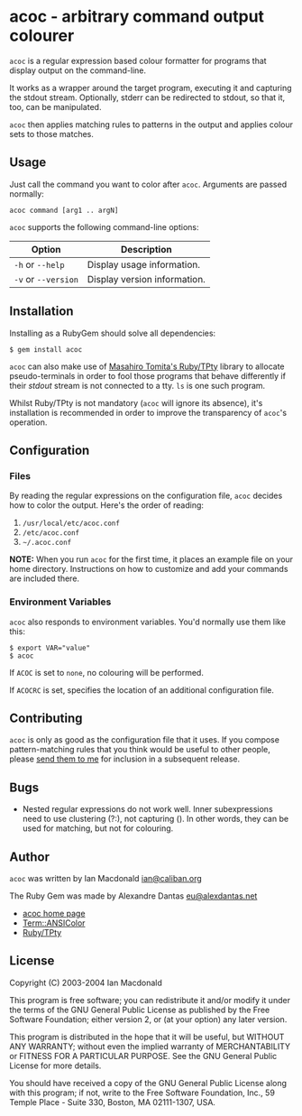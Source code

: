 # acoc - arbitrary command output colourer

`acoc` is a regular expression based colour formatter for programs
that display output on the command-line.

It works as a wrapper around the target program, executing it
and capturing the stdout stream. Optionally, stderr can
be redirected to stdout, so that it, too, can be manipulated.

`acoc` then applies matching rules to patterns in the output
and applies colour sets to those matches.

## Usage

Just call the command you want to color after `acoc`.
Arguments are passed normally:

    acoc command [arg1 .. argN]

`acoc` supports the following command-line options:

| Option              | Description |
| ------------------- | ----------- |
|`-h` or `--help`     | Display usage information.   |
| `-v` or `--version` | Display version information. |


## Installation

Installing as a RubyGem should solve all dependencies:

    $ gem install acoc

`acoc` can also make use of
[Masahiro Tomita's Ruby/TPty]((http://www.tmtm.org/ruby/tpty/))
library to allocate pseudo-terminals in order to fool those
programs that behave differently if their *stdout* stream is not
connected to a tty.
`ls` is one such program.

Whilst Ruby/TPty is not mandatory (`acoc` will ignore its absence),
it's installation is recommended in order to improve the
transparency of `acoc`'s operation.

## Configuration

### Files

By reading the regular expressions on the configuration file,
`acoc` decides how to color the output. Here's the order of
reading:

1. `/usr/local/etc/acoc.conf`
2. `/etc/acoc.conf`
3. `~/.acoc.conf`

**NOTE:** When you run `acoc` for the first time, it places an
example file on your home directory. Instructions on how to
customize and add your commands are included there.

### Environment Variables

`acoc` also responds to environment variables. You'd normally
use them like this:

    $ export VAR="value"
    $ acoc

If `ACOC` is set to `none`, no colouring will be performed.

If `ACOCRC` is set, specifies the location of an additional
configuration file.

## Contributing

`acoc` is only as good as the configuration file that it uses.
If you compose pattern-matching rules that you think would be
useful to other people, please
[send them to me](mailto:ian@caliban.net) for inclusion in a
subsequent release.

## Bugs

* Nested regular expressions do not work well.
  Inner subexpressions need to use clustering (?:),
  not capturing ().
  In other words, they can be used for matching,
  but not for colouring.

## Author

`acoc` was written by Ian Macdonald <ian@caliban.org>

The Ruby Gem was made by Alexandre Dantas <eu@alexdantas.net>

* [acoc home page](http://www.caliban.org/ruby/)
* [Term::ANSIColor](http://raa.ruby-lang.org/list.rhtml?name=ansicolor)
* [Ruby/TPty](http://www.tmtm.org/ruby/tpty/)

## License

 Copyright (C) 2003-2004 Ian Macdonald

This program is free software; you can redistribute it and/or modify
it under the terms of the GNU General Public License as published by
the Free Software Foundation; either version 2, or (at your option)
any later version.

This program is distributed in the hope that it will be useful,
but WITHOUT ANY WARRANTY; without even the implied warranty of
MERCHANTABILITY or FITNESS FOR A PARTICULAR PURPOSE.  See the
GNU General Public License for more details.

You should have received a copy of the GNU General Public License
along with this program; if not, write to the Free Software Foundation,
Inc., 59 Temple Place - Suite 330, Boston, MA 02111-1307, USA.

